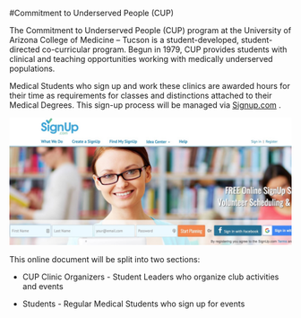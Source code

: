 #Commitment to Underserved People (CUP)

The Commitment to Underserved People (CUP) program at the University of Arizona College of Medicine – Tucson is a student-developed, student-directed co-curricular program. Begun in 1979, CUP provides students with clinical and teaching opportunities working with medically underserved populations.

Medical Students who sign up and work these clinics are awarded hours for their time as requirements for classes and distinctions attached to their Medical Degrees. This sign-up process will be managed via [Signup.com](https://www.signup.com) . 

![SignupFrontPage](./images/CUP/SignupFrontPage.jpg)

This online document will be split into two sections:

* CUP Clinic Organizers - Student Leaders who organize club activities and events

* Students - Regular Medical Students who sign up for events
